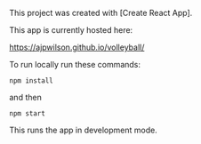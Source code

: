This project was created with [Create React App].

This app is currently hosted here:

https://ajpwilson.github.io/volleyball/

To run locally run these commands:

`npm install`

and then

`npm start`

This runs the app in development mode.
